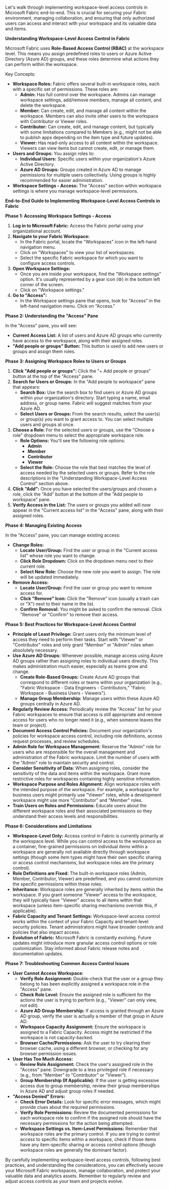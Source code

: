 Let's walk through implementing workspace-level access controls in Microsoft Fabric end-to-end. This is crucial for securing your Fabric environment, managing collaboration, and ensuring that only authorized users can access and interact with your workspace and its valuable data and items.

**Understanding Workspace-Level Access Control in Fabric**

Microsoft Fabric uses **Role-Based Access Control (RBAC)** at the workspace level. This means you assign predefined roles to users or Azure Active Directory (Azure AD) groups, and these roles determine what actions they can perform within the workspace.

Key Concepts:

- **Workspace Roles:** Fabric offers several built-in workspace roles, each with a specific set of permissions. These roles are:
    - **Admin:** Has full control over the workspace. Admins can manage workspace settings, add/remove members, manage all content, and delete the workspace.
    - **Member:** Can create, edit, and manage all content within the workspace. Members can also invite other users to the workspace with Contributor or Viewer roles.
    - **Contributor:** Can create, edit, and manage content, but typically with some limitations compared to Members (e.g., might not be able to publish apps depending on the item type and future updates).
    - **Viewer:** Has read-only access to all content within the workspace. Viewers can view items but cannot create, edit, or manage them.
- **Users and Groups:** You assign roles to:
    - **Individual Users:** Specific users within your organization's Azure Active Directory.
    - **Azure AD Groups:** Groups created in Azure AD to manage permissions for multiple users collectively. Using groups is highly recommended for easier administration.
- **Workspace Settings - Access:** The "Access" section within workspace settings is where you manage workspace-level permissions.

**End-to-End Guide to Implementing Workspace-Level Access Controls in Fabric**

**Phase 1: Accessing Workspace Settings - Access**

1. **Log in to Microsoft Fabric:** Access the Fabric portal using your organizational account.
2. **Navigate to your Fabric Workspace:**
    - In the Fabric portal, locate the "Workspaces" icon in the left-hand navigation menu.
    - Click on "Workspaces" to view your list of workspaces.
    - Select the specific Fabric workspace for which you want to configure access controls.
3. **Open Workspace Settings:**
    - Once you are inside your workspace, find the "Workspace settings" option. It's usually represented by a gear icon (⚙️) in the bottom left corner of the screen.
    - Click on "Workspace settings."
4. **Go to "Access":**
    - In the Workspace settings pane that opens, look for "Access" in the left-hand navigation menu. Click on "Access."

**Phase 2: Understanding the "Access" Pane**

In the "Access" pane, you will see:

- **Current Access List:** A list of users and Azure AD groups who currently have access to the workspace, along with their assigned roles.
- **"Add people or groups" Button:** This button is used to add new users or groups and assign them roles.

**Phase 3: Assigning Workspace Roles to Users or Groups**

1. **Click "Add people or groups":** Click the "+ Add people or groups" button at the top of the "Access" pane.
2. **Search for Users or Groups:** In the "Add people to workspace" pane that appears:
    - **Search Box:** Use the search box to find users or Azure AD groups within your organization's directory. Start typing a name, email address, or group name. Fabric will suggest matches from your Azure AD.
    - **Select Users or Groups:** From the search results, select the user(s) or group(s) you want to grant access to. You can select multiple users and groups at once.
3. **Choose a Role:** For the selected users or groups, use the "Choose a role" dropdown menu to select the appropriate workspace role.
    - **Role Options:** You'll see the following role options:
        - **Admin**
        - **Member**
        - **Contributor**
        - **Viewer**
    - **Select the Role:** Choose the role that best matches the level of access needed by the selected users or groups. Refer to the role descriptions in the "Understanding Workspace-Level Access Control" section above.
4. **Click "Add":** Once you have selected the users/groups and chosen a role, click the "Add" button at the bottom of the "Add people to workspace" pane.
5. **Verify Access in the List:** The users or groups you added will now appear in the "Current access list" in the "Access" pane, along with their assigned roles.

**Phase 4: Managing Existing Access**

In the "Access" pane, you can manage existing access:

- **Change Roles:**
    - **Locate User/Group:** Find the user or group in the "Current access list" whose role you want to change.
    - **Click Role Dropdown:** Click on the dropdown menu next to their current role.
    - **Select New Role:** Choose the new role you want to assign. The role will be updated immediately.
- **Remove Access:**
    - **Locate User/Group:** Find the user or group you want to remove access for.
    - **Click "Remove" Icon:** Click the "Remove" icon (usually a trash can or "X") next to their name in the list.
    - **Confirm Removal:** You might be asked to confirm the removal. Click "Remove" or "Confirm" to remove their access.

**Phase 5: Best Practices for Workspace-Level Access Control**

- **Principle of Least Privilege:** Grant users only the minimum level of access they need to perform their tasks. Start with "Viewer" or "Contributor" roles and only grant "Member" or "Admin" roles when absolutely necessary.
- **Use Azure AD Groups:** Whenever possible, manage access using Azure AD groups rather than assigning roles to individual users directly. This makes administration much easier, especially as teams grow and change.
    - **Create Role-Based Groups:** Create Azure AD groups that correspond to different roles or teams within your organization (e.g., "Fabric Workspace - Data Engineers - Contributors," "Fabric Workspace - Business Users - Viewers").
    - **Manage Group Membership:** Manage users within these Azure AD groups centrally in Azure AD.
- **Regularly Review Access:** Periodically review the "Access" list for your Fabric workspaces to ensure that access is still appropriate and remove access for users who no longer need it (e.g., when someone leaves the team or project).
- **Document Access Control Policies:** Document your organization's policies for workspace access control, including role definitions, access request processes, and review schedules.
- **Admin Role for Workspace Management:** Reserve the "Admin" role for users who are responsible for the overall management and administration of the Fabric workspace. Limit the number of users with the "Admin" role to maintain security and control.
- **Consider Sensitivity of Data:** When assigning roles, consider the sensitivity of the data and items within the workspace. Grant more restrictive roles for workspaces containing highly sensitive information.
- **Workspace Purpose and Roles Alignment:** Align workspace roles with the intended purpose of the workspace. For example, a workspace for business users might primarily use "Viewer" roles, while a development workspace might use more "Contributor" and "Member" roles.
- **Train Users on Roles and Permissions:** Educate users about the different workspace roles and their associated permissions so they understand their access levels and responsibilities.

**Phase 6: Considerations and Limitations**

- **Workspace-Level Only:** Access control in Fabric is currently primarily at the workspace level. While you can control access to the _workspace_ as a container, fine-grained permissions on individual _items_ within a workspace are generally not available directly through workspace settings (though some item types might have their own specific sharing or access control mechanisms, but workspace roles are the primary control).
- **Role Definitions are Fixed:** The built-in workspace roles (Admin, Member, Contributor, Viewer) are predefined, and you cannot customize the specific permissions within these roles.
- **Inheritance:** Workspace roles are generally inherited by items within the workspace. If you grant someone "Viewer" access to the workspace, they will typically have "Viewer" access to all items within that workspace (unless item-specific sharing mechanisms override this, if applicable).
- **Fabric Capacity and Tenant Settings:** Workspace-level access control works within the context of your Fabric Capacity and tenant-level security policies. Tenant administrators might have broader controls and policies that also impact access.
- **Evolution of Fabric:** Microsoft Fabric is constantly evolving. Future updates might introduce more granular access control options or role customization. Stay informed about Fabric release notes and documentation updates.

**Phase 7: Troubleshooting Common Access Control Issues**

- **User Cannot Access Workspace:**
    - **Verify Role Assignment:** Double-check that the user or a group they belong to has been explicitly assigned a workspace role in the "Access" pane.
    - **Check Role Level:** Ensure the assigned role is sufficient for the actions the user is trying to perform (e.g., "Viewer" can only view, not edit).
    - **Azure AD Group Membership:** If access is granted through an Azure AD group, verify the user is actually a member of that group in Azure AD.
    - **Workspace Capacity Assignment:** Ensure the workspace is assigned to a Fabric Capacity. Access might be restricted if the workspace is not capacity-backed.
    - **Browser Cache/Permissions:** Ask the user to try clearing their browser cache, using a different browser, or checking for any browser permission issues.
- **User Has Too Much Access:**
    - **Review Role Assignment:** Check the user's assigned role in the "Access" pane. Downgrade to a less privileged role if necessary (e.g., from "Member" to "Contributor" or "Viewer").
    - **Group Membership (If Applicable):** If the user is getting excessive access due to group membership, review their group memberships in Azure AD and adjust group roles if needed.
- **"Access Denied" Errors:**
    - **Check Error Details:** Look for specific error messages, which might provide clues about the required permissions.
    - **Verify Role Permissions:** Review the documented permissions for each workspace role to confirm if the assigned role should have the necessary permissions for the action being attempted.
    - **Workspace Settings vs. Item-Level Permissions:** Remember that workspace roles are the primary control. If you are trying to control access to specific items within a workspace, check if those items have any item-specific sharing or access control options (though workspace roles are generally the dominant factor).

By carefully implementing workspace-level access controls, following best practices, and understanding the considerations, you can effectively secure your Microsoft Fabric workspaces, manage collaboration, and protect your valuable data and analytics assets. Remember to regularly review and adjust access controls as your team and projects evolve.
